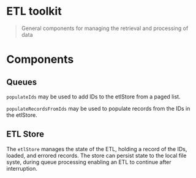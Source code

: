 # ETL toolkit
> General components for managing the retrieval and processing of data 
 

# Components

## Queues

`populateIds` may be used to add IDs to the etlStore from a paged list.

`populateRecordsFromIds` may be used to populate records from the IDs in the etlStore.

## ETL Store

The `etlStore` manages the state of the ETL, holding a record of the IDs, loaded, and errored records.
The store can persist state to the local file syste, during queue processing enabling an ETL to continue after interruption.
